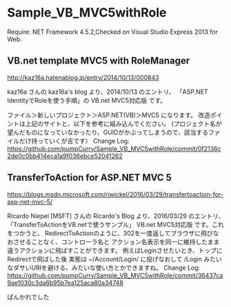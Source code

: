 # Sample_VB_MVC5withRole
Require: NET Framework 4.5.2,Checked on Visual Studio Express 2013 for Web.
## VB.net template MVC5 with RoleManager

http://kaz16a.hatenablog.jp/entry/2014/10/13/000843

kaz16a さんの kaz16a's blog より、2014/10/13 のエントリ、
「ASP.NET IdentityでRoleを使う手順」の VB.net MVC5対応版 です。

ファイル＞新しいプロジェクト＞ASP.NET(VB)＞MVC5 になります。
改造ポイントは上記のサイトと、以下を参考に組み込んでください。
(プロジェクト名が望んだものになっていなかったり、GUIDがかぶってしまうので、該当するファイルだけ持っていくが吉です）
Change Log: https://github.com/pumpCurry/Sample_VB_MVC5withRole/commit/0f2136c2de0c0bb414eca1a9f036ebce52041262


## TransferToAction for ASP.NET MVC 5

https://blogs.msdn.microsoft.com/riwickel/2016/03/29/transfertoaction-for-asp-net-mvc-5/

Ricardo Niepel [MSFT] さんの Ricardo's Blog より、2016/03/29 のエントリ、
「TransferToActionをVB.netで使うサンプル」 VB.net MVC5対応版 です。これをつかうと、
RedirectToActionのように、302を一度返してブラウザに飛びなおさせることなく、コントローラ名と
アクション名表示を同一に維持したまま違うアクションに飛ばすことができます。
例えばLoginさせたいとき、トップにRedirectで飛ばした後 実態は ~/Account/Login/ に投げなおして 
/Login みたいなダサいURIを避ける、みたいな使い方とかできますね。
Change Log: https://github.com/pumpCurry/Sample_VB_MVC5withRole/commit/36437ca9ae1030c3da6b95b7ea125aca80a34748


ぱんかれでした
